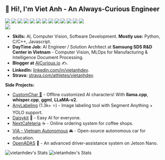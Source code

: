 
## 👋 Hi!, I'm Viet Anh - An Always-Curious Engineer

<div style="clear:both; width: 100%;"> 
<img src="https://img.shields.io/badge/C++-00599C.svg?logo=c%2B%2B&style=flat"> 
<img src="https://img.shields.io/badge/Python-f9d64e.svg?logo=python&style=flat"> 
<img src="https://img.shields.io/badge/HTML5-222222.svg?logo=html5&style=flat">
<img src="https://img.shields.io/badge/CSS3-1572B6.svg?logo=css3&style=flat"> 
<img src="https://img.shields.io/badge/Javascript-3577c4.svg?logo=javascript&style=flat"> 
<img src="https://img.shields.io/badge/TensorFlow-aa4c00.svg?logo=tensorflow&style=flat"> 
<img src="https://img.shields.io/badge/PyTorch-f9d64e.svg?logo=pytorch&style=flat"> 
<img src="https://img.shields.io/badge/OpenCV-FF0000.svg?logo=opencv&style=flat"> 
<img src="https://img.shields.io/badge/Qt-222222.svg?logo=qt"> 
<img src="https://img.shields.io/badge/Raspberry%20Pi-C51A4A.svg?logo=Raspberry%20Pi&style=flat"> 
<img src="https://img.shields.io/badge/Jetson-blue.svg?logo=NVIDIA&style=flat"> 
<img src="https://img.shields.io/badge/-Docker-00599C.svg?logo=docker&style=flat"> 
<img src="https://img.shields.io/badge/-Kubernetes-white.svg?logo=kubernetes&style=flat">
</div>
<img src="https://komarev.com/ghpvc/?username=vietanhdev"> 

- **Skills:** AI, Computer Vision, Software Development. **Mostly use:** Python, C/C++, Javascript.
- **DayTime Job:** AI Engineer / Solution Architect at **Samsung SDS R&D Center in Vietnam** - Computer Vision, MLOps for Manufacturing & Intelligence Document Processing.
- **Blogger at** [AICurious.io](https://aicurious.io) ✍.
- **LinkedIn:** [linkedin.com/in/vietanhdev](https://www.linkedin.com/in/vietanhdev/).
- **Strava:** [strava.com/athletes/vietanhdev](https://www.strava.com/athletes/vietanhdev).

**Side Projects:**

- [CustomChar 🤖](https://github.com/nrl-ai/CustomChar) - Offline customized AI characters! With **llama.cpp**, **whisper.cpp**, **ggml**, **LLaMA-v2**.
- [AnyLabeling](https://github.com/vietanhdev/anylabeling) (1.3k+ ⭐) - Image labeling tool with Segment Anything + YOLO support.
- [Daisykit](https://daisykit.nrl.ai) 🍰 - Easy AI for everyone.
- [NextCafeteria](https://github.com/NextCafeteria/cafeteria) ☕ - Online ordering system for coffee shops.
- [VIA - Vietnam Autonomous](https://via.makerviet.org/) 🚘 - Open-source autonomous car for education.
- [OpenADAS](https://github.com/vietanhdev/open-adas) 🚗 - An advanced driver-assistance system on Jetson Nano.

![vietanhdev's Stats](https://github-readme-stats.vercel.app/api?username=vietanhdev&theme=default&show_icons=true&hide_border=false&count_private=true) ![vietanhdev's Stats](https://streak-stats.demolab.com/?user=vietanhdev)
